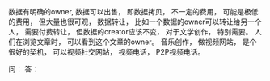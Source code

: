 
数据有明确的owner, 
数据可以出售， 即数据拷贝， 不一定的费用， 可能是极低的费用， 但大量也很可观， 
数据转让， 比如一个数据的owner可以转让给另一个人， 需要付费转让， 但数据的creator应该不变， 对于文学创作， 特别需要。 
人们在浏览文章时， 可以看到这个文章的owner。 
音乐创作， 
做视频网站， 是个很好的契机， 可以视频社交网站， 视频电话， P2P视频电话。 

问： 
答：
